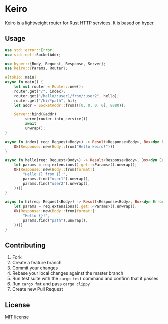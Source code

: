 # Keiro
Keiro is a lightweight router for Rust HTTP services. It is based on [hyper](https://github.com/hyperium/hyper).

## Usage
```rust
use std::error::Error;
use std::net::SocketAddr;

use hyper::{Body, Request, Response, Server};
use keiro::{Params, Router};

#[tokio::main]
async fn main() {
    let mut router = Router::new();
    router.get("/", index);
    router.get("/hello/:user1/from/:user2", hello);
    router.get("/hi/*path", hi);
    let addr = SocketAddr::from(([0, 0, 0, 0], 8080));

    Server::bind(&addr)
        .serve(router.into_service())
        .await
        .unwrap();
}

async fn index(_req: Request<Body>) -> Result<Response<Body>, Box<dyn Error + Send + Sync>> {
    Ok(Response::new(Body::from("Hello keiro!")))
}

async fn hello(req: Request<Body>) -> Result<Response<Body>, Box<dyn Error + Send + Sync>> {
    let params = req.extensions().get::<Params>().unwrap();
    Ok(Response::new(Body::from(format!(
        "Hello {} from {}!",
        params.find("user1").unwrap(),
        params.find("user2").unwrap(),
    ))))
}

async fn hi(req: Request<Body>) -> Result<Response<Body>, Box<dyn Error + Send + Sync>> {
    let params = req.extensions().get::<Params>().unwrap();
    Ok(Response::new(Body::from(format!(
        "Hello {}!",
        params.find("path").unwrap(),
    ))))
}
```

## Contributing
1. Fork
2. Create a feature branch
3. Commit your changes
4. Rebase your local changes against the master branch
5. Run test suite with the `cargo test` command and confirm that it passes
6. Run `cargo fmt` and pass `cargo clippy`
7. Create new Pull Request

## License
[MIT license](LICENSE)
